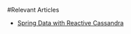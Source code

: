 #Relevant Articles

- [Spring Data with Reactive Cassandra](https://www.baeldung.com/spring-data-cassandra-reactive)
